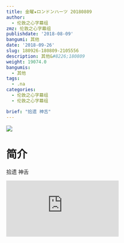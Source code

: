 ```yaml
---
title: 金曜★ロンドンハーツ 20180809
author:
  - 伦敦之心字幕组
zmz: 伦敦之心字幕组
publishdate: '2018-08-09'
bangumi: 其他
date: '2018-09-26'
slug: 180926-180809-2105556
description: 其他&#8226;180809
weight: 19074.0
bangumis:
  - 其他
tags:
  - .na
categories:
  - 伦敦之心字幕组
  - 伦敦之心字幕组

brief: "拾遗 神舌"
---
```

![](https://i.imgur.com/ulc7nb8.jpg)
# 简介  
拾遗 神舌  
<div class ="resp-container">
<iframe class="testiframe" src="https://www.onln.cn/videoAd/videoAd.html?id=2105556&channelId=559535&code=a8c429bee7e17822e5a61faea50b3c08" frameborder=0 allowfullscreen="true" ></iframe>
</div>

